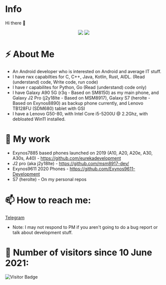 # Info
 Hi there 👋
<p align="center">
 <img src="https://raw.githubusercontent.com/roynatech2544/readme-generator/master/generated/languages.svg"/>
 <img src="https://raw.githubusercontent.com/roynatech2544/readme-generator/master/generated/overview.svg"/>
</p>

# ⚡ About Me
- An Android developer who is interested on Android and average IT stuff.
- I have rwx capabilties for C, C++, Java, Kotlin, Rust, AIDL. (Read (understand) code, Write code, run code)
- I have r capabilites for Python, Go (Read (understand) code only)
- I have Galaxy A90 5G (r3q - Based on SM8150) as my main phone, and Galaxy J2 Pro (j2y18lte - Based on MSM8917), Galaxy S7 (herolte - Based on Exynos8890) as backup phone currently, and Lenovo TB128FU (SDM680) tablet with GSI
- I have a Lenovo G50-80, with Intel Core i5-5200U @ 2.2Ghz, with debloated Win11 installed.

# 🔭 My work
- Exynos7885 based phones launched on 2019 (A10, A20, A20e, A30, A30s, A40) - https://github.com/eurekadevelopment
- J2 pro (aka j2y18lte) - https://github.com/msm8917-dev/
- Exynos9611 2020 Phones - https://github.com/Exynos9611-Development
- S7 (herolte) - On my personal repos
 
# 📫 How to reach me:
[Telegram](https://t.me/roynatech)
- Note: I may not respond to PM if you aren't going to do a bug report or talk about development stuff.

# 🤔 Number of visitors since 10 June 2021:
![Visitor Badge](https://visitor-badge.laobi.icu/badge?page_id=roynatech2544.roynatech2544)
